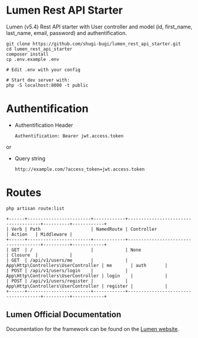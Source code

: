 # Lumen Rest API Starter

Lumen (v5.4) Rest API starter with User controller and model (id, first_name, last_name, email, password) and authentification.

```
git clone https://github.com/shugi-bugi/lumen_rest_api_starter.git
cd lumen_rest_api_starter
composer install
cp .env.example .env

# Edit .env with your config

# Start dev server with:
php -S localhost:8000 -t public
```

# Authentification
 * Authentification Header
    ```
    Authentification: Bearer jwt.access.token
    ```
or
  * Query string
    ```
    http://example.com/?access_token=jwt.access.token
    ```

# Routes
```
php artisan route:list
```

```
+------+------------------------+------------+-------------------------------------+----------+------------+
| Verb | Path                   | NamedRoute | Controller                          | Action   | Middleware |
+------+------------------------+------------+-------------------------------------+----------+------------+
| GET  | /                      |            | None                                | Closure  |            |
| GET  | /api/v1/users/me       |            | App\Http\Controllers\UserController | me       | auth       |
| POST | /api/v1/users/login    |            | App\Http\Controllers\UserController | login    |            |
| POST | /api/v1/users/register |            | App\Http\Controllers\UserController | register |            |
+------+------------------------+------------+-------------------------------------+----------+------------+
```

## Lumen Official Documentation

Documentation for the framework can be found on the [Lumen website](http://lumen.laravel.com/docs).

